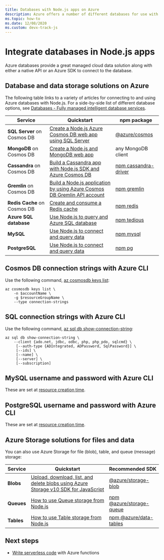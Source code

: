 ```yaml
---
title: Databases with Node.js apps on Azure
description: Azure offers a number of different databases for use with web and other Node.js apps.
ms.topic: how-to
ms.date: 12/08/2020
ms.custom: devx-track-js
---
```


# Integrate databases in Node.js apps

Azure databases provide a great managed cloud data solution along with either a native API or an Azure SDK to connect to the database. 

## Database and data storage solutions on Azure

The following table links to a variety of articles for connecting to and using Azure databases with Node.js. For a side-by-side list of different database options, see [Databases - Fully managed intelligent database services](https://azure.microsoft.com/product-categories/databases/).

| Service | Quickstart | npm package |
| --- | --- | --- |
| **SQL Server** on Cosmos DB| [Create a Node.js Azure Cosmos DB web app using SQL Server](/azure/cosmos-db/create-sql-api-nodejs) | [@azure/cosmos](https://www.npmjs.com/package/@azure/cosmos) |
| **MongoDB**  on Cosmos DB| [Create a Node.js and MongoDB web app](/azure/app-service-web/app-service-web-tutorial-nodejs-mongodb-app) | any MongoDB client |
| **Cassandra**  on Cosmos DB|[Build a Cassandra app with Node.js SDK and Azure Cosmos DB](/azure/cosmos-db/create-cassandra-nodejs)|[npm cassandra-driver](https://www.npmjs.com/package/cassandra-driver)|
| **Gremlin**  on Cosmos DB|[Build a Node.js application by using Azure Cosmos DB Gremlin API account](/azure/cosmos-db/create-graph-nodejs)|[npm gremlin](https://www.npmjs.com/package/gremlin)|
| **Redis Cache**  on Cosmos DB| [Create and consume a Redis cache](/azure/redis-cache/cache-nodejs-get-started) | [npm redis](https://www.npmjs.com/package/redis)|
| **Azure SQL database** | [Use Node.js to query and Azure SQL database](/azure/sql-database/sql-database-connect-query-nodejs) |[npm tedious](https://www.npmjs.com/package/tedious) |
| **MySQL** | [Use Node.js to connect and query data](/azure/mysql/connect-nodejs) | [npm mysql](https://www.npmjs.com/package/mysql)|
| **PostgreSQL** | [Use Node.js to connect and query data](/azure/postgresql/connect-nodejs) |[npm pg](https://www.npmjs.com/package/pg) |

## Cosmos DB connection strings with Azure CLI

Use the following command, [az cosmosdb keys list](/cli/azure/cosmosdb#az_cosmosdb_list_connection_strings):

```azurecli-interactive
az cosmosdb keys list \
    -n $accountName \
    -g $resourceGroupName \
    --type connection-strings
```

## SQL connection strings with Azure CLI

Use the following command, [az sql db show-connection-string](/cli/azure/sql/db#az_sql_db_show_connection_string):

```azurecli-interactive
az sql db show-connection-string \
    --client {ado.net, jdbc, odbc, php, php_pdo, sqlcmd} \
     [--auth-type {ADIntegrated, ADPassword, SqlPassword}] \
     [--ids] \
     [--name] \
     [--server] \
     [--subscription]
```

## MySQL username and password with Azure CLI

These are set at [resource creation time](/cli/azure/mysql/server#az_mysql_server_create). 

## PostgreSQL username and password with Azure CLI

These are set at [resource creation time](/cli/azure/postgres/server#az_postgres_server_create). 

## Azure Storage solutions for files and data

You can also use Azure Storage for file (blob), table, and queue (message) storage:

| Service | Quickstart |Recommended SDK |
| --- | --- |--- |
| **Blobs** | [Upload, download, list, and delete blobs using Azure Storage v10 SDK for JavaScript](/azure/storage/blobs/storage-quickstart-blobs-nodejs-v10) |[@azure/storage-blob](https://www.npmjs.com/package/@azure/storage-blob)|
| **Queues** | [How to use Queue storage from Node.js](/azure/storage/queues/storage-nodejs-how-to-use-queues) |[npm @azure/storage-queue](https://www.npmjs.com/package/@azure/storage-queue)|
| **Tables** | [How to use Table storage from Node.js](/azure/cosmos-db/table-storage-how-to-use-nodejs) |[npm @azure/data-tables](https://www.npmjs.com/package/@azure/data-tables)|

## Next steps

* [Write serverless code](develop-serverless-apps.md) with Azure functions
